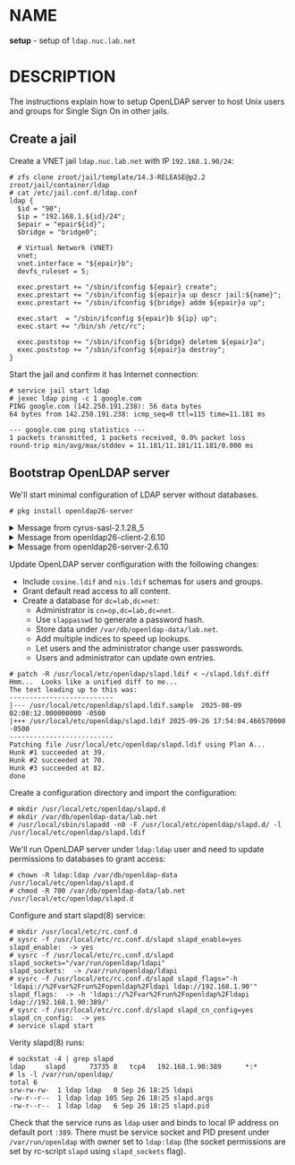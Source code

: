 # NAME

**setup** - setup of `ldap.nuc.lab.net`

# DESCRIPTION

The instructions explain how to setup OpenLDAP server to host Unix users and
groups for Single Sign On in other jails.

## Create a jail

Create a VNET jail `ldap.nuc.lab.net` with IP `192.168.1.90/24`:

```console
# zfs clone zroot/jail/template/14.3-RELEASE@p2.2 zroot/jail/container/ldap 
# cat /etc/jail.conf.d/ldap.conf 
ldap {
  $id = "90";
  $ip = "192.168.1.${id}/24";
  $epair = "epair${id}";
  $bridge = "bridge0";

  # Virtual Network (VNET)
  vnet;
  vnet.interface = "${epair}b";
  devfs_ruleset = 5;

  exec.prestart += "/sbin/ifconfig ${epair} create";
  exec.prestart += "/sbin/ifconfig ${epair}a up descr jail:${name}";
  exec.prestart += "/sbin/ifconfig ${bridge} addm ${epair}a up";

  exec.start  = "/sbin/ifconfig ${epair}b ${ip} up";
  exec.start += "/bin/sh /etc/rc";

  exec.poststop += "/sbin/ifconfig ${bridge} deletem ${epair}a";
  exec.poststop += "/sbin/ifconfig ${epair}a destroy";
}
```

Start the jail and confirm it has Internet connection:

```console
# service jail start ldap
# jexec ldap ping -c 1 google.com
PING google.com (142.250.191.238): 56 data bytes
64 bytes from 142.250.191.238: icmp_seq=0 ttl=115 time=11.181 ms

--- google.com ping statistics ---
1 packets transmitted, 1 packets received, 0.0% packet loss
round-trip min/avg/max/stddev = 11.181/11.181/11.181/0.000 ms
```

## Bootstrap OpenLDAP server

We'll start minimal configuration of LDAP server without databases.

```console
# pkg install openldap26-server
```

<details>
<summary>Message from cyrus-sasl-2.1.28_5</summary>

```
You can use sasldb2 for authentication, to add users use:

	saslpasswd2 -c username

If you want to enable SMTP AUTH with the system Sendmail, read
Sendmail.README

NOTE: This port has been compiled with a default pwcheck_method of
      auxprop.  If you want to authenticate your user by /etc/passwd,
      PAM or LDAP, install ports/security/cyrus-sasl2-saslauthd and
      set sasl_pwcheck_method to saslauthd after installing the
      Cyrus-IMAPd 2.X port.  You should also check the
      /usr/local/lib/sasl2/*.conf files for the correct
      pwcheck_method.
      If you want to use GSSAPI mechanism, install
      ports/security/cyrus-sasl2-gssapi.
      If you want to use SRP mechanism, install
      ports/security/cyrus-sasl2-srp.
      If you want to use LDAP auxprop plugin, install
      ports/security/cyrus-sasl2-ldapdb.
```

</details>

<details>
<summary>Message from openldap26-client-2.6.10</summary>

```
The OpenLDAP client package has been successfully installed.

Edit
  /usr/local/etc/openldap/ldap.conf
to change the system-wide client defaults.

Try `man ldap.conf' and visit the OpenLDAP FAQ-O-Matic at
  http://www.OpenLDAP.org/faq/index.cgi?file=3
for more information.
```

</details>

<details>
<summary>Message from openldap26-server-2.6.10</summary>

```
The OpenLDAP server package has been successfully installed.

In order to run the LDAP server, you need to edit
  /usr/local/etc/openldap/slapd.conf
to suit your needs and add the following lines to /etc/rc.conf:
  slapd_enable="YES"
  slapd_flags='-h "ldapi://%2fvar%2frun%2fopenldap%2fldapi/ ldap://0.0.0.0/"'
  slapd_sockets="/var/run/openldap/ldapi"

Then start the server with
  /usr/local/etc/rc.d/slapd start
or reboot.

Try `man slapd' and the online manual at
  http://www.OpenLDAP.org/doc/
for more information.

slapd runs under a non-privileged user id (by default `ldap'),
see /usr/local/etc/rc.d/slapd for more information.

PLEASE NOTE:

Upgrading from openldap26-server 2.4 to 2.5 requires a full dump
and reimport of database.

Starting from openldap26-server 2.4.59_3, automatic data dumps
are saved at /var/backups/openldap when shutting down slapd.

Please refer to OpenLDAP Software 2.5 Administrator's Guide at
  https://www.openldap.org/doc/admin25/appendix-upgrading.html
for additional upgrade instructions.
```

</details>

Update OpenLDAP server configuration with the following changes:

  * Include `cosine.ldif` and `nis.ldif` schemas for users and groups.
  * Grant default read access to all content.
  * Create a database for `dc=lab,dc=net`:
    - Administrator is `cn=op,dc=lab,dc=net`.
    - Use `slappasswd` to generate a password hash.
    - Store data under `/var/db/openldap-data/lab.net`.
    - Add multiple indices to speed up lookups.
    - Let users and the administrator change user passwords.
    - Users and administrator can update own entries.

```console
# patch -R /usr/local/etc/openldap/slapd.ldif < ~/slapd.ldif.diff
Hmm...  Looks like a unified diff to me...
The text leading up to this was:
--------------------------
|--- /usr/local/etc/openldap/slapd.ldif.sample  2025-08-09 02:08:12.000000000 -0500
|+++ /usr/local/etc/openldap/slapd.ldif 2025-09-26 17:54:04.466570000 -0500
--------------------------
Patching file /usr/local/etc/openldap/slapd.ldif using Plan A...
Hunk #1 succeeded at 39.
Hunk #2 succeeded at 70.
Hunk #3 succeeded at 82.
done
```

Create a configuration directory and import the configuration:

```console
# mkdir /usr/local/etc/openldap/slapd.d
# mkdir /var/db/openldap-data/lab.net
# /usr/local/sbin/slapadd -n0 -F /usr/local/etc/openldap/slapd.d/ -l /usr/local/etc/openldap/slapd.ldif
```

We'll run OpenLDAP server under `ldap:ldap` user and need to update permissions
to databases to grant access:

```console
# chown -R ldap:ldap /var/db/openldap-data /usr/local/etc/openldap/slapd.d
# chmod -R 700 /var/db/openldap-data/lab.net /usr/local/etc/openldap/slapd.d
```

Configure and start slapd(8) service:

```console
# mkdir /usr/local/etc/rc.conf.d
# sysrc -f /usr/local/etc/rc.conf.d/slapd slapd_enable=yes
slapd_enable:  -> yes
# sysrc -f /usr/local/etc/rc.conf.d/slapd slapd_sockets="/var/run/openldap/ldapi"
slapd_sockets:  -> /var/run/openldap/ldapi
# sysrc -f /usr/local/etc/rc.conf.d/slapd slapd_flags="-h 'ldapi://%2Fvar%2Frun%2Fopenldap%2Fldapi ldap://192.168.1.90'"
slapd_flags:  -> -h 'ldapi://%2Fvar%2Frun%2Fopenldap%2Fldapi ldap://192.168.1.90:389/'
# sysrc -f /usr/local/etc/rc.conf.d/slapd slapd_cn_config=yes
slapd_cn_config:  -> yes
# service slapd start
```

Verity slapd(8) runs:

```console
# sockstat -4 | grep slapd
ldap     slapd      73735 8   tcp4   192.168.1.90:389      *:*
# ls -l /var/run/openldap/
total 6
srw-rw-rw-  1 ldap ldap   0 Sep 26 18:25 ldapi
-rw-r--r--  1 ldap ldap 105 Sep 26 18:25 slapd.args
-rw-r--r--  1 ldap ldap   6 Sep 26 18:25 slapd.pid
```

Check that the service runs as `ldap` user and binds to local IP address on
default port `:389`. There must be service socket and PID present under
`/var/run/openldap` with owner set to `ldap:ldap` (the socket permissions are
set by rc-script `slapd` using `slapd_sockets` flag).
